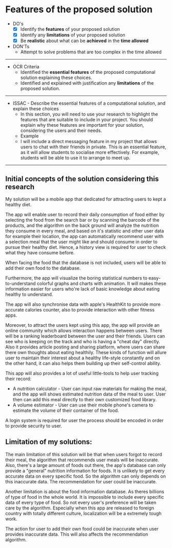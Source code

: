# Features of the proposed solution

- DO's
    - [x]  Identify the **features** of your proposed solution
    - [x]  Identify any **limitations** of your proposed solution
    - [x]  Be **realistic** about what can be **achieved** in the **time allowed**

- DON'Ts
    - Attempt to solve problems that are too complex in the time allowed

---

- OCR Criteria
    - Identified the **essential features** of the proposed computational solution explaining these choices.
    - Identified and explained with justification any **limitations** of the proposed solution.

---

- ISSAC - Describe the essential features of a computational solution, and explain these  choices
    - In this section, you will need to use your research to highlight the features that are suitable to include in your project. You should explain why these features are important for your solution, considering the users and their needs.
    - Example
    - I will include a direct messaging feature in my project that allows users to chat with their friends in private. This is an essential feature, as it will allow students to socialise more effectively. For example, students will be able to use it to arrange to meet up.

---

## Initial concepts of the solution considering this research

My solution will be a mobile app that dedicated for attracting users to kept a healthy diet. 

The app will enable user to record their daily consumption of food either by selecting the food from the search bar or by scanning the barcode of the products, and the algorithm on the back ground will analyze the nutrition they consume in every meal, and based on it's statistic and other user data for example their location, the app can automatically recommend user with a selection meal that the user might like and should consume in order to pursue their healthy diet. Hence, a history view is required for user to check what they have consume before.

When facing the food that the database is not included, users will be able to add their own food to the database.

Furthermore, the app will visualize the boring statistical numbers to easy-to-understand colorful graphs and charts with animation. It will makes these information easier for users who're lack of basic knowledge about eating healthy to understand. 

The app will also synchronise data with apple's HealthKit to provide more accurate calories counter, also to provide interaction with other fitness apps.

Moreover, to attract the users kept using this app, the app will provide an online community which allows interaction happens between users. There will be a ranking leaderboard between the user and their friends. Users can see who is keeping on the track and who is having a "cheat day" directly. Also it provides article posting and sharing platform, where users can share there own thoughts about eating healthily. These kinds of function will allure user to maintain their interest about a healthy life-style constantly and on the other hand, it can also helps them building up their self-control ability.

This app will also provides a lot of useful little-tools to help user tracking their record:

- A nutrition calculator - User can input raw materials for making the meal, and the app will shows estimated nutrition data of the meal to user. User then can add this meal directly to their own customized food library.
- A volume estimator - User can use their mobile phone's camera to estimate the volume of their container of the food.

A login system is required for user the process should be encoded in order to provide security to user.

## Limitation of my solutions:

The main limitation of this solution will be that when users forgot to record their meal, the algorithm that recommends user meals will be inaccurate. Also, there's a large amount of foods out there, the app's database can only provide a "general" nutrition information for foods. It is unlikely to get every accurate data on every specific food. So the algorithm can only depends on this inaccurate data. The recommendation for user could be inaccurate.

Another limitation is about the food information database. As theres billions of type of food in the whole world. It is impossible to include every specific data of every type of food. So not every user's preference will be taken care by the algorithm. Especially when this app are released to foreign country with totally different culture, localization will be a extremely tough work.

The action for user to add their own food could be inaccurate when user provides inaccurate data. This will also affects the recommendation algorithm.

